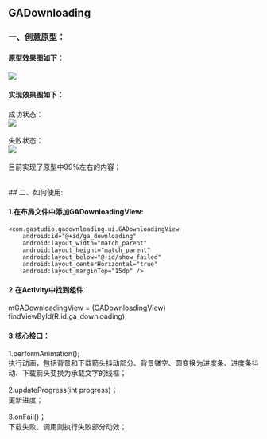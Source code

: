 ## GADownloading

### 一、创意原型：<br>

#### 原型效果图如下：<br>

![](https://github.com/Ajian-studio/GADownloading/raw/master/raw/loadingView_full_v.gif)  <br>

#### 实现效果图如下：<br>

成功状态：<br>
![](https://github.com/Ajian-studio/GADownloading/raw/master/raw/my_loading_view_success.gif) <br>
<br>
失败状态：<br>
![](https://github.com/Ajian-studio/GADownloading/raw/master/raw/my_loading_view_failed.gif) <br>
<br>
目前实现了原型中99%左右的内容；

<br>
## 二、如何使用:<br>

#### 1.在布局文件中添加GADownloadingView:<br>

```
<com.gastudio.gadownloading.ui.GADownloadingView
    android:id="@+id/ga_downloading"
    android:layout_width="match_parent"
    android:layout_height="match_parent"
    android:layout_below="@+id/show_failed"
    android:layout_centerHorizontal="true"
    android:layout_marginTop="15dp" />
```

#### 2.在Activity中找到组件：

mGADownloadingView = (GADownloadingView) findViewById(R.id.ga_downloading);

#### 3.核心接口：

1.performAnimation();<br>
执行动画，包括背景和下载箭头抖动部分、背景镂空、圆变换为进度条、进度条抖动、下载箭头变换为承载文字的线框；<br>

2.updateProgress(int progress)；<br>
更新进度；<br>

3.onFail()；<br>
下载失败、调用则执行失败部分动效；<br>


